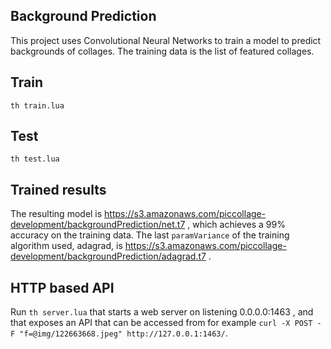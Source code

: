 Background Prediction
-----

This project uses Convolutional Neural Networks to train a model to predict backgrounds of collages. The training data is the list of featured collages.

## Train
`th train.lua`

## Test
`th test.lua`

## Trained results
The resulting model is https://s3.amazonaws.com/piccollage-development/backgroundPrediction/net.t7 , which achieves a 99% accuracy on the training data.
The last `paramVariance` of the training algorithm used, adagrad, is https://s3.amazonaws.com/piccollage-development/backgroundPrediction/adagrad.t7 .

## HTTP based API
Run `th server.lua` that starts a web server on listening 0.0.0.0:1463 , and that exposes an API that can be accessed from for example
`curl -X POST -F "f=@img/122663668.jpeg" http://127.0.0.1:1463/`.
